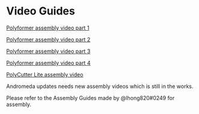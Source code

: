 # Video Guides

[Polyformer assembly video part 1](https://www.youtube.com/watch?v=gqaRRzHKmp0)


[Polyformer assembly video part 2](https://youtu.be/Hwx7r2c6wwA)


[Polyformer assembly video part 3](https://www.youtube.com/watch?v=d54wQbAX7XY&t=61s)


[Polyformer assembly video part 4](https://youtu.be/LeM5dLHGVpM)


[PolyCutter Lite assembly video](https://www.youtube.com/watch?v=EgzWEFJ99so)


Andromeda updates needs new assembly videos which is still in the works.

Please refer to the Assembly Guides made by @lhong820#0249 for assembly.
